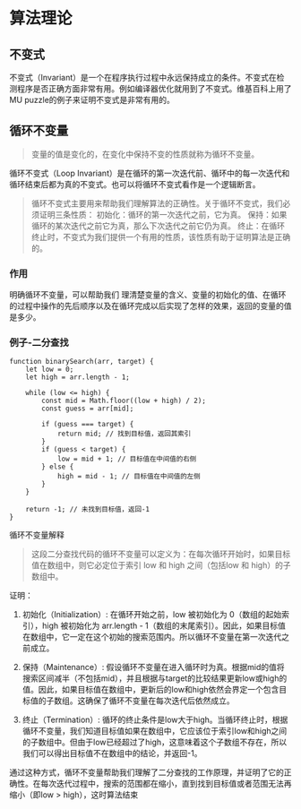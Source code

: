 # 算法理论

## 不变式
不变式（Invariant）是一个在程序执行过程中永远保持成立的条件。不变式在检测程序是否正确方面非常有用。例如编译器优化就用到了不变式。维基百科上用了MU puzzle的例子来证明不变式是非常有用的。

## 循环不变量
> 变量的值是变化的，在变化中保持不变的性质就称为循环不变量。

循环不变式（Loop Invariant）是在循环的第一次迭代前、循环中的每一次迭代和循环结束后都为真的不变式。也可以将循环不变式看作是一个逻辑断言。

> 循环不变式主要用来帮助我们理解算法的正确性。关于循环不变式，我们必须证明三条性质：
>初始化：循环的第一次迭代之前，它为真。
>保持：如果循环的某次迭代之前它为真，那么下次迭代之前它仍为真。
>终止：在循环终止时，不变式为我们提供一个有用的性质，该性质有助于证明算法是正确的。

### 作用
明确循环不变量，可以帮助我们 理清楚变量的含义、变量的初始化的值、在循环的过程中操作的先后顺序以及在循环完成以后实现了怎样的效果，返回的变量的值是多少。

### 例子-二分查找
```
function binarySearch(arr, target) {
    let low = 0;
    let high = arr.length - 1;

    while (low <= high) {
        const mid = Math.floor((low + high) / 2);
        const guess = arr[mid];

        if (guess === target) {
            return mid; // 找到目标值，返回其索引
        }
        if (guess < target) {
            low = mid + 1; // 目标值在中间值的右侧
        } else {
            high = mid - 1; // 目标值在中间值的左侧
        }
    }

    return -1; // 未找到目标值，返回-1
}
```
循环不变量解释
> 这段二分查找代码的循环不变量可以定义为：在每次循环开始时，如果目标值在数组中，则它必定位于索引 low 和 high 之间（包括low 和 high）的子数组中。

证明：

1. 初始化（Initialization）: 在循环开始之前，low 被初始化为 0（数组的起始索引），high 被初始化为 arr.length - 1（数组的末尾索引）。因此，如果目标值在数组中，它一定在这个初始的搜索范围内。所以循环不变量在第一次迭代之前成立。

2. 保持（Maintenance）: 假设循环不变量在进入循环时为真。根据mid的值将搜索区间减半（不包括mid），并且根据与target的比较结果更新low或high的值。因此，如果目标值在数组中，更新后的low和high依然会界定一个包含目标值的子数组。这确保了循环不变量在每次迭代后依然成立。

3. 终止（Termination）: 循环的终止条件是low大于high。当循环终止时，根据循环不变量，我们知道目标值如果在数组中，它应该位于索引low和high之间的子数组中。但由于low已经超过了high，这意味着这个子数组不存在，所以我们可以得出目标值不在数组中的结论，并返回-1。

通过这种方式，循环不变量帮助我们理解了二分查找的工作原理，并证明了它的正确性。在每次迭代过程中，搜索的范围都在缩小，直到找到目标值或者范围无法再缩小（即low > high），这时算法结束


